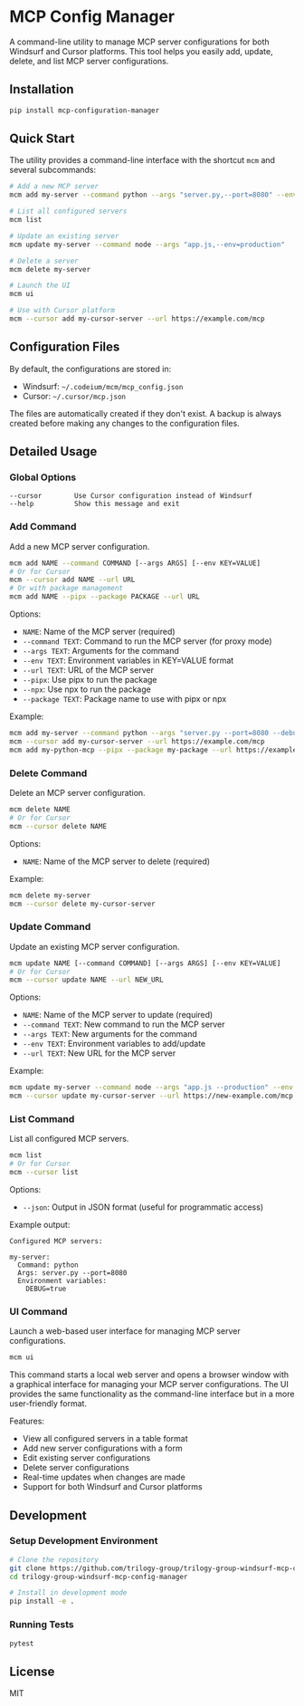 # MCP Config Manager

A command-line utility to manage MCP server configurations for both Windsurf and Cursor platforms. This tool helps you easily add, update, delete, and list MCP server configurations.

## Installation

```bash
pip install mcp-configuration-manager
```

## Quick Start

The utility provides a command-line interface with the shortcut `mcm` and several subcommands:

```bash
# Add a new MCP server
mcm add my-server --command python --args "server.py,--port=8080" --env DEBUG=true

# List all configured servers
mcm list

# Update an existing server
mcm update my-server --command node --args "app.js,--env=production"

# Delete a server
mcm delete my-server

# Launch the UI
mcm ui

# Use with Cursor platform
mcm --cursor add my-cursor-server --url https://example.com/mcp
```

## Configuration Files

By default, the configurations are stored in:
- Windsurf: `~/.codeium/mcm/mcp_config.json`
- Cursor: `~/.cursor/mcp.json`

The files are automatically created if they don't exist. A backup is always created before making any changes to the configuration files.

## Detailed Usage

### Global Options

```
--cursor        Use Cursor configuration instead of Windsurf
--help          Show this message and exit
```

### Add Command

Add a new MCP server configuration.

```bash
mcm add NAME --command COMMAND [--args ARGS] [--env KEY=VALUE]
# Or for Cursor
mcm --cursor add NAME --url URL
# Or with package management
mcm add NAME --pipx --package PACKAGE --url URL
```

Options:
- `NAME`: Name of the MCP server (required)
- `--command TEXT`: Command to run the MCP server (for proxy mode)
- `--args TEXT`: Arguments for the command
- `--env TEXT`: Environment variables in KEY=VALUE format
- `--url TEXT`: URL of the MCP server
- `--pipx`: Use pipx to run the package
- `--npx`: Use npx to run the package
- `--package TEXT`: Package name to use with pipx or npx

Example:
```bash
mcm add my-server --command python --args "server.py --port=8080 --debug" --env DEBUG=true
mcm --cursor add my-cursor-server --url https://example.com/mcp
mcm add my-python-mcp --pipx --package my-package --url https://example.com
```

### Delete Command

Delete an MCP server configuration.

```bash
mcm delete NAME
# Or for Cursor
mcm --cursor delete NAME
```

Options:
- `NAME`: Name of the MCP server to delete (required)

Example:
```bash
mcm delete my-server
mcm --cursor delete my-cursor-server
```

### Update Command

Update an existing MCP server configuration.

```bash
mcm update NAME [--command COMMAND] [--args ARGS] [--env KEY=VALUE]
# Or for Cursor
mcm --cursor update NAME --url NEW_URL
```

Options:
- `NAME`: Name of the MCP server to update (required)
- `--command TEXT`: New command to run the MCP server
- `--args TEXT`: New arguments for the command
- `--env TEXT`: Environment variables to add/update
- `--url TEXT`: New URL for the MCP server

Example:
```bash
mcm update my-server --command node --args "app.js --production" --env NODE_ENV=production
mcm --cursor update my-cursor-server --url https://new-example.com/mcp
```

### List Command

List all configured MCP servers.

```bash
mcm list
# Or for Cursor
mcm --cursor list
```

Options:
- `--json`: Output in JSON format (useful for programmatic access)

Example output:
```
Configured MCP servers:

my-server:
  Command: python
  Args: server.py --port=8080
  Environment variables:
    DEBUG=true
```

### UI Command

Launch a web-based user interface for managing MCP server configurations.

```bash
mcm ui
```

This command starts a local web server and opens a browser window with a graphical interface for managing your MCP server configurations. The UI provides the same functionality as the command-line interface but in a more user-friendly format.

Features:
- View all configured servers in a table format
- Add new server configurations with a form
- Edit existing server configurations
- Delete server configurations
- Real-time updates when changes are made
- Support for both Windsurf and Cursor platforms

## Development

### Setup Development Environment

```bash
# Clone the repository
git clone https://github.com/trilogy-group/trilogy-group-windsurf-mcp-config-manager.git
cd trilogy-group-windsurf-mcp-config-manager

# Install in development mode
pip install -e .
```

### Running Tests

```bash
pytest
```

## License

MIT
